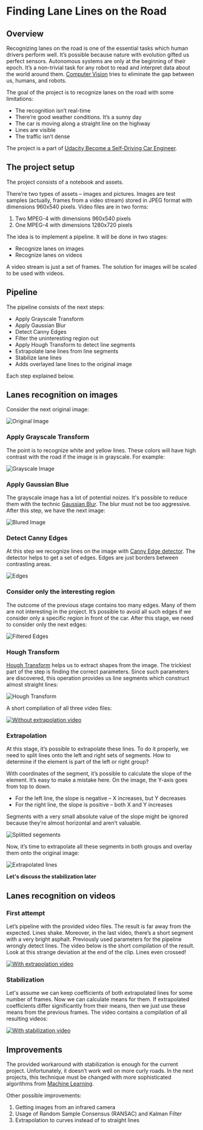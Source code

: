 # **Finding Lane Lines on the Road** 

## Overview

Recognizing lanes on the road is one of the essential tasks which human drivers perform well. It’s possible because nature with evolution gifted us perfect sensors. Autonomous systems are only at the beginning of their epoch. It’s a non-trivial task for any robot to read and interpret data about the world around them. [Computer Vision](https://en.wikipedia.org/wiki/Computer_vision) tries to eliminate the gap between us, humans, and robots.

The goal of the project is to recognize lanes on the road with some limitations:
-	The recognition isn’t real-time
-	There’re good weather conditions. It’s a sunny day
-	The car is moving along a straight line on the highway
-	Lines are visible
-	The traffic isn’t dense

The project is a part of [Udacity Become a Self-Driving Car Engineer](https://www.udacity.com/course/self-driving-car-engineer-nanodegree--nd013).

## The project setup

The project consists of a notebook and assets.

There’re two types of assets – images and pictures. Images are test samples (actually, frames from a video stream) stored in JPEG format with dimensions 960x540 pixels. Video files are in two forms:
1.	Two MPEG-4 with dimensions 960x540 pixels
2.	One MPEG-4 with dimensions 1280x720 pixels

The idea is to implement a pipeline. It will be done in two stages:
- Recognize lanes on images
- Recognize lanes on videos

A video stream is just a set of frames. The solution for images will be scaled to be used with videos.


## Pipeline

The pipeline consists of the next steps:

- Apply Grayscale Transform
- Apply Gaussian Blur
- Detect Canny Edges
- Filter the uninteresting region out
- Apply Hough Transform to detect line segments
- Extrapolate lane lines from line segments
- Stabilize lane lines
- Adds overlayed lane lines to the original image

Each step explained below.

## Lanes recognition on images

Consider the next original image:

![Original Image](./test_images/solidWhiteCurve.jpg)


### Apply Grayscale Transform

The point is to recognize white and yellow lines. These colors will have high contrast with the road if the image is in grayscale. For example:

![Grayscale Image](./test_images/../examples/../test_images_output/gray_solidWhiteCurve.jpg)

### Apply Gaussian Blue

The grayscale image has a lot of potential noizes. It's possible to reduce them with the technic [Gaussian Blur](https://en.wikipedia.org/wiki/Gaussian_blur). The blur must not be too aggressive. After this step, we have the next image:

![Blured Image](./test_images/../examples/../test_images_output/blur_solidWhiteCurve.jpg)

### Detect Canny Edges

At this step we recognize lines on the image with [Canny Edge detector](https://en.wikipedia.org/wiki/Canny_edge_detector). The detector helps to get a set of edges. Edges are just borders between contrasting areas.

![Edges](./test_images/../examples/../test_images_output/edges_solidWhiteCurve.jpg)

### Consider only the interesting region

The outcome of the previous stage contains too many edges. Many of them are not interesting in the project. It’s possible to avoid all such edges if we consider only a specific region in front of the car. After this stage, we need to consider only the next edges:

![Filtered Edges](./test_images/../examples/../test_images_output/masked_solidWhiteCurve.jpg)

### Hough Transform

[Hough Transform](https://en.wikipedia.org/wiki/Hough_transform) helps us to extract shapes from the image. The trickiest part of the step is finding the correct parameters. Since such parameters are discovered, this operation provides us line segments which construct almost straight lines:

![Hough Transform](./test_images/../examples/../test_images_output/no_extrapolation_solidWhiteCurve.jpg)

A short compilation of all three video files:

[![Without extrapolation video](http://img.youtube.com/vi/wC_tNS-X7IQ/0.jpg)](http://www.youtube.com/watch?v=wC_tNS-X7IQ)

### Extrapolation

At this stage, it’s possible to extrapolate these lines. To do it properly, we need to split lines onto the left and right sets of segments. How to determine if the element is part of the left or right group?

With coordinates of the segment, it’s possible to calculate the slope of the element. It’s easy to make a mistake here. On the image, the Y-axis goes from top to down.

- For the left line, the slope is negative – X increases, but Y decreases
- For the right line, the slope is positive – both X and Y increases

Segments with a very small absolute value of the slope might be ignored because they’re almost horizontal and aren’t valuable.

![Splitted segements](./test_images/../examples/../test_images_output/separated_solidWhiteCurve.jpg)

Now, it’s time to extrapolate all these segments in both groups and overlay them onto the original image:

![Extrapolated lines](./test_images/../examples/../test_images_output/solidWhiteCurve.jpg)

**Let's discuss the stabilization later**

## Lanes recognition on videos

### First attempt

Let’s pipeline with the provided video files. The result is far away from the expected. Lines shake. Moreover, in the last video, there’s a short segment with a very bright asphalt. Previously used parameters for the pipeline wrongly detect lines. The video below is the short compilation of the result. Look at this strange deviation at the end of the clip. Lines even crossed!

[![With extrapolation video](http://img.youtube.com/vi/877t8oGE7yw/0.jpg)](http://www.youtube.com/watch?v=877t8oGE7yw)

### Stabilization

Let's assume we can keep coefficients of both extrapolated lines for some number of frames. Now we can calculate means for them. If extrapolated coefficients differ significantly from their means, then we just use these means from the previous frames. The video contains a compilation of all resulting videos:

[![With stabilization video](http://img.youtube.com/vi/NvHcAr8emE0/0.jpg)](http://www.youtube.com/watch?v=NvHcAr8emE0)

## Improvements

The provided workaround with stabilization is enough for the current project. Unfortunately, it doesn’t work well on more curly roads. In the next projects, this technique must be changed with more sophisticated algorithms from [Machine Learning](https://en.wikipedia.org/wiki/Machine_learning).

Other possible improvements:
1. Getting images from an infrared camera
1. Usage of Random Sample Consensus (RANSAC) and Kalman Filter
1. Extrapolation to curves instead of to straight lines
